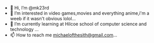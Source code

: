 - 👋 Hi, I’m @mk23rd
- 👀 I’m interested in video games,movies and everything anime,i'm a weeb if it wasn't obvious lolol...
- 🌱 I’m currently learning at Hilcoe school of computer science and technology ...
- 📫 How to reach me michaelofthesith@gmail.com...
<!---
mk23rd/mk23rd is a ✨ special ✨ repository because its `README.md` (this file) appears on your GitHub profile.
You can click the Preview link to take a look at your changes.
--->
